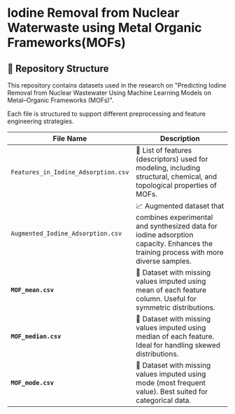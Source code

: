 # Iodine Removal from Nuclear Waterwaste using Metal Organic Frameworks(MOFs)

## 📂 Repository Structure

This repository contains datasets used in the research on "Predicting Iodine Removal from Nuclear Wastewater Using Machine Learning Models on Metal–Organic Frameworks (MOFs)".

Each file is structured to support different preprocessing and feature engineering strategies.

| File Name | Description |
|-----------|-------------|
| `Features_in_Iodine_Adsorption.csv` | 🧪 List of features (descriptors) used for modeling, including structural, chemical, and topological properties of MOFs. |
| `Augmented_Iodine_Adsorption.csv` | 📈 Augmented dataset that combines experimental and synthesized data for iodine adsorption capacity. Enhances the training process with more diverse samples. |
| **`MOF_mean.csv`** | 🧮 Dataset with missing values imputed using mean of each feature column. Useful for symmetric distributions. |
| **`MOF_median.csv`** | 🧮 Dataset with missing values imputed using median of each feature. Ideal for handling skewed distributions. |
| **`MOF_mode.csv`** | 🧮 Dataset with missing values imputed using mode (most frequent value). Best suited for categorical data. |
